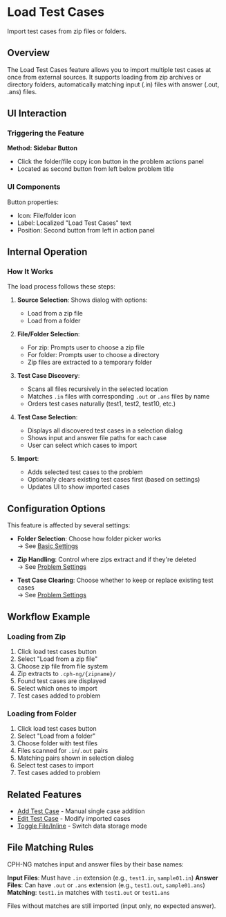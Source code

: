 # Load Test Cases

Import test cases from zip files or folders.

## Overview

The Load Test Cases feature allows you to import multiple test cases at once from external sources. It supports loading from zip archives or directory folders, automatically matching input (.in) files with answer (.out, .ans) files.

## UI Interaction

### Triggering the Feature

**Method: Sidebar Button**
- Click the folder/file copy icon button in the problem actions panel  
- Located as second button from left below problem title

### UI Components

Button properties:
- Icon: File/folder icon
- Label: Localized "Load Test Cases" text
- Position: Second button from left in action panel

## Internal Operation

### How It Works

The load process follows these steps:

1. **Source Selection**: Shows dialog with options:
   - Load from a zip file
   - Load from a folder

2. **File/Folder Selection**:
   - For zip: Prompts user to choose a zip file
   - For folder: Prompts user to choose a directory
   - Zip files are extracted to a temporary folder

3. **Test Case Discovery**:
   - Scans all files recursively in the selected location
   - Matches `.in` files with corresponding `.out` or `.ans` files by name
   - Orders test cases naturally (test1, test2, test10, etc.)

4. **Test Case Selection**:
   - Displays all discovered test cases in a selection dialog
   - Shows input and answer file paths for each case
   - User can select which cases to import

5. **Import**:
   - Adds selected test cases to the problem
   - Optionally clears existing test cases first (based on settings)
   - Updates UI to show imported cases

## Configuration Options

This feature is affected by several settings:

- **Folder Selection**: Choose how folder picker works  
  → See [Basic Settings](../configuration/basic.md#folder-selection)

- **Zip Handling**: Control where zips extract and if they're deleted  
  → See [Problem Settings](../configuration/problem.md#test-case-loading)

- **Test Case Clearing**: Choose whether to keep or replace existing test cases  
  → See [Problem Settings](../configuration/problem.md#test-case-loading)

## Workflow Example

### Loading from Zip

1. Click load test cases button
2. Select "Load from a zip file"
3. Choose zip file from file system
4. Zip extracts to `.cph-ng/{zipname}/`
5. Found test cases are displayed
6. Select which ones to import
7. Test cases added to problem

### Loading from Folder

1. Click load test cases button
2. Select "Load from a folder"
3. Choose folder with test files
4. Files scanned for `.in`/`.out` pairs
5. Matching pairs shown in selection dialog
6. Select test cases to import
7. Test cases added to problem

## Related Features

- [Add Test Case](add-test-case.md) - Manual single case addition
- [Edit Test Case](edit-test-case.md) - Modify imported cases  
- [Toggle File/Inline](toggle-file-inline.md) - Switch data storage mode

## File Matching Rules

CPH-NG matches input and answer files by their base names:

**Input Files**: Must have `.in` extension (e.g., `test1.in`, `sample01.in`)
**Answer Files**: Can have `.out` or `.ans` extension (e.g., `test1.out`, `sample01.ans`)
**Matching**: `test1.in` matches with `test1.out` or `test1.ans`

Files without matches are still imported (input only, no expected answer).
